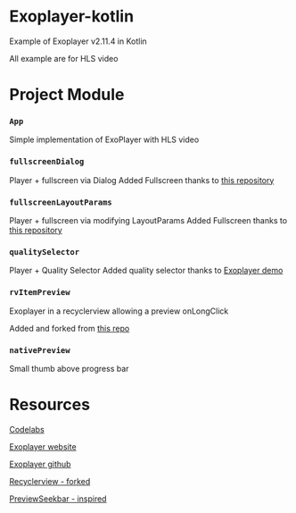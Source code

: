 # Exoplayer-kotlin

Example of Exoplayer v2.11.4 in Kotlin

All example are for HLS video

# Project Module

### `App`

Simple implementation of ExoPlayer with HLS video
   
### `fullscreenDialog`
 
Player + fullscreen via Dialog
Added Fullscreen thanks to [this repository](https://github.com/GeoffLedak/ExoplayerFullscreen)

### `fullscreenLayoutParams`

Player + fullscreen via modifying LayoutParams
Added Fullscreen thanks to [this repository](https://github.com/danyalstd/fullscreen-exoplayer)

### `qualitySelector`

Player + Quality Selector
Added quality selector thanks to [Exoplayer demo](https://github.com/google/ExoPlayer/tree/release-v2/demos/main/src/main/java/com/google/android/exoplayer2/demo)

### `rvItemPreview`

Exoplayer in a recyclerview allowing a preview onLongClick

Added and forked from [this repo](https://github.com/mitchtabian/Video-Player-RecyclerView)

### `nativePreview`

Small thumb above progress bar


# Resources

[Codelabs](https://codelabs.developers.google.com/codelabs/exoplayer-intro/#0)

[Exoplayer website](https://exoplayer.dev/)

[Exoplayer github](https://github.com/google/ExoPlayer)

[Recyclerview - forked](https://github.com/mitchtabian/Video-Player-RecyclerView)

[PreviewSeekbar - inspired](https://github.com/rubensousa/PreviewSeekBar)
